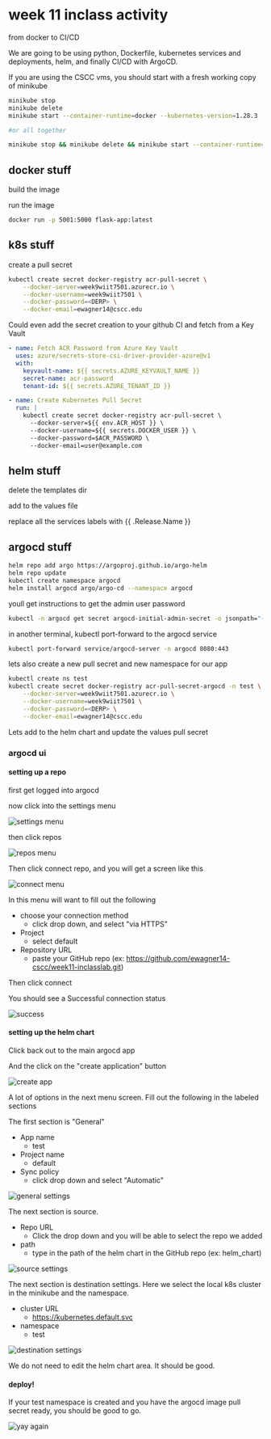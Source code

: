 # week 11 inclass activity

from docker to CI/CD

We are going to be using python, Dockerfile, kubernetes services and deployments, helm, and finally CI/CD with ArgoCD.

If you are using the CSCC vms, you should start with a fresh working copy of minikube

```bash
minikube stop
minikube delete
minikube start --container-runtime=docker --kubernetes-version=1.28.3

#or all together

minikube stop && minikube delete && minikube start --container-runtime=docker --kubernetes-version=1.28.3

```

## docker stuff

build the image

run the image

```bash
docker run -p 5001:5000 flask-app:latest
```

## k8s stuff

create a pull secret

```bash
kubectl create secret docker-registry acr-pull-secret \
    --docker-server=week9wiit7501.azurecr.io \
    --docker-username=week9wiit7501 \
    --docker-password=<DERP> \
    --docker-email=ewagner14@cscc.edu
```

Could even add the secret creation to your github CI and fetch from a Key Vault

```yaml
- name: Fetch ACR Password from Azure Key Vault
  uses: azure/secrets-store-csi-driver-provider-azure@v1
  with:
    keyvault-name: ${{ secrets.AZURE_KEYVAULT_NAME }}
    secret-name: acr-password
    tenant-id: ${{ secrets.AZURE_TENANT_ID }}

- name: Create Kubernetes Pull Secret
  run: |
    kubectl create secret docker-registry acr-pull-secret \
      --docker-server=${{ env.ACR_HOST }} \
      --docker-username=${{ secrets.DOCKER_USER }} \
      --docker-password=$ACR_PASSWORD \
      --docker-email=user@example.com
```

## helm stuff

delete the templates dir

add to the values file

replace all the services labels with {{ .Release.Name }}

## argocd stuff

```bash
helm repo add argo https://argoproj.github.io/argo-helm
helm repo update
kubectl create namespace argocd
helm install argocd argo/argo-cd --namespace argocd


```


youll get instructions to get the admin user password

```bash
kubectl -n argocd get secret argocd-initial-admin-secret -o jsonpath="{.data.password}" | base64 -d
```

in another terminal, kubectl port-forward to the argocd service

```bash
kubectl port-forward service/argocd-server -n argocd 8080:443
```

lets also create a new pull secret and new namespace for our app

```bash
kubectl create ns test
kubectl create secret docker-registry acr-pull-secret-argocd -n test \
    --docker-server=week9wiit7501.azurecr.io \
    --docker-username=week9wiit7501 \
    --docker-password=<DERP> \
    --docker-email=ewagner14@cscc.edu

```

Lets add to the helm chart and update the values pull secret

### argocd ui

#### setting up a repo

first get logged into argocd

now click into the settings menu

![settings menu](./static/settings.png)

then click repos

![repos menu](./static/repos.png)

Then click connect repo, and you will get a screen like this

![connect menu](./static/connect.png)

In this menu will want to fill out the following

- choose your connection method
  - click drop down, and select "via HTTPS"
- Project
  - select default
- Repository URL
  - paste your GitHub repo (ex: https://github.com/ewagner14-cscc/week11-inclasslab.git)

Then click connect

You should see a Successful connection status

![success](./static/yay.png)

#### setting up the helm chart

Click back out to the main argocd app

And the click on the "create application" button

![create app](./static/createapp.png)

A lot of options in the next menu screen. Fill out the following in the labeled sections

The first section is "General"

- App name
  - test
- Project name
  - default
- Sync policy
  - click drop down and select "Automatic"

![general settings](./static/gensettings.png)

The next section is source.

- Repo URL
  - Click the drop down and you will be able to select the repo we added
- path
  - type in the path of the helm chart in the GitHub repo (ex: helm_chart)

![source settings](./static/sourcesettings.png)

The next section is destination settings. Here we select the local k8s cluster in the minikube and the namespace.

- cluster URL
  - https://kubernetes.default.svc
- namespace
  - test

![destination settings](./static/destsettings.png)

We do not need to edit the helm chart area. It should be good.

#### deploy!

If your test namespace is created and you have the argocd image pull secret ready, you should be good to go.

![yay again](./static/yayagain.png)